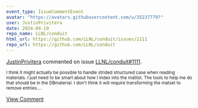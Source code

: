 ```yaml
---
event_type: IssueCommentEvent
avatar: "https://avatars.githubusercontent.com/u/35237779?"
user: JustinPrivitera
date: 2024-04-19
repo_name: LLNL/conduit
html_url: https://github.com/LLNL/conduit/issues/1111
repo_url: https://github.com/LLNL/conduit
---
```


<a href='https://github.com/JustinPrivitera' target='_blank'>JustinPrivitera</a> commented on issue <a href='https://github.com/LLNL/conduit/issues/1111' target='_blank'>LLNL/conduit#1111</a>.

<small>I think it might actually be possible to handle strided structured case when reading materials. I just need to be smart about how I index into the matlist. The tools to help me do that should be in the DBmaterial. I don't think it will require transforming the matset to remove entries....</small>

<a href='https://github.com/LLNL/conduit/issues/1111' target='_blank'>View Comment</a>